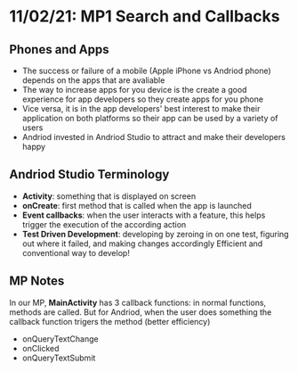 # 11/02/21: MP1 Search and Callbacks

## Phones and Apps
- The success or failure of a mobile (Apple iPhone vs Andriod phone) depends on the apps that are avaliable
- The way to increase apps for you device is the create a good experience for app developers so they create apps for you phone
- Vice versa, it is in the app developers' best interest to make their application on both platforms so their app can be used by a variety of users
- Andriod invested in Andriod Studio to attract and make their developers happy

## Andriod Studio Terminology
- **Activity**: something that is displayed on screen
- **onCreate**: first method that is called when the app is launched
- **Event callbacks**: when the user interacts with a feature, this helps trigger the execution of the according action
- **Test Driven Development**: developing by zeroing in on one test, figuring out where it failed, and making changes accordingly Efficient and conventional way to develop!

## MP Notes
In our MP, **MainActivity** has 3 callback functions: in normal functions, methods are called. But for Andriod, when the user does something the callback function trigers the method (better efficiency)
- onQueryTextChange
- onClicked
- onQueryTextSubmit